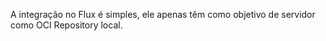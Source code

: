 A integração no Flux é simples, ele apenas têm como objetivo de servidor como OCI Repository local.
